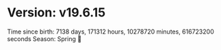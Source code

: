 # Version: v19.6.15
Time since birth: 7138 days, 171312 hours, 10278720 minutes, 616723200 seconds
Season: Spring 🌸
